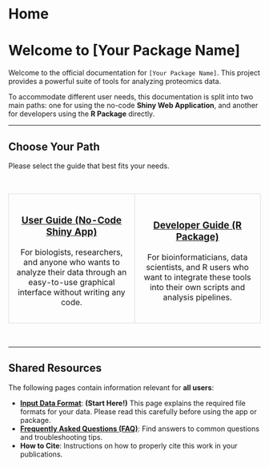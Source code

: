 Home
================

# Welcome to \[Your Package Name\]

Welcome to the official documentation for `[Your Package Name]`. This
project provides a powerful suite of tools for analyzing proteomics
data.

To accommodate different user needs, this documentation is split into
two main paths: one for using the no-code **Shiny Web Application**, and
another for developers using the **R Package** directly.

------------------------------------------------------------------------

## Choose Your Path

Please select the guide that best fits your needs.

<br>

<table style="width:100%; border: none;">
<tr style="border: none;">
<td style="width:50%; padding:15px; text-align:center; border: 1px solid #ddd; border-radius: 8px;">
<h3>
<a href="./User-Guide-(Shiny-App)">User Guide (No-Code Shiny App)</a>
</h3>
<p>
For biologists, researchers, and anyone who wants to analyze their data
through an easy-to-use graphical interface without writing any code.
</p>
</td>
<td style="width:50%; padding:15px; text-align:center; border: 1px solid #ddd; border-radius: 8px;">
<h3>
<a href="./Developer-Guide-(R-Package)">Developer Guide (R Package)</a>
</h3>
<p>
For bioinformaticians, data scientists, and R users who want to
integrate these tools into their own scripts and analysis pipelines.
</p>
</td>
</tr>
</table>

<br>

------------------------------------------------------------------------

## Shared Resources

The following pages contain information relevant for **all users**:

- **[Input Data Format](./Input-Data-Format)**: **(Start Here!)** This
  page explains the required file formats for your data. Please read
  this carefully before using the app or package.
- **[Frequently Asked Questions (FAQ)](./FAQ)**: Find answers to common
  questions and troubleshooting tips.
- **How to Cite**: Instructions on how to properly cite this work in
  your publications.
